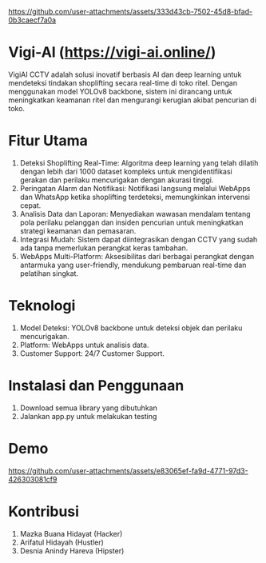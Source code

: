 https://github.com/user-attachments/assets/333d43cb-7502-45d8-bfad-0b3caecf7a0a

# Vigi-AI (https://vigi-ai.online/)
VigiAI CCTV adalah solusi inovatif berbasis AI dan deep learning untuk mendeteksi tindakan shoplifting secara real-time di toko ritel. Dengan menggunakan model YOLOv8 backbone, sistem ini dirancang untuk meningkatkan keamanan ritel dan mengurangi kerugian akibat pencurian di toko.

# Fitur Utama
1. Deteksi Shoplifting Real-Time: Algoritma deep learning yang telah dilatih dengan lebih dari 1000 dataset kompleks untuk mengidentifikasi gerakan dan perilaku mencurigakan dengan akurasi tinggi.
2. Peringatan Alarm dan Notifikasi: Notifikasi langsung melalui WebApps dan WhatsApp ketika shoplifting terdeteksi, memungkinkan intervensi cepat.
3. Analisis Data dan Laporan: Menyediakan wawasan mendalam tentang pola perilaku pelanggan dan insiden pencurian untuk meningkatkan strategi keamanan dan pemasaran.
4. Integrasi Mudah: Sistem dapat diintegrasikan dengan CCTV yang sudah ada tanpa memerlukan perangkat keras tambahan.
5. WebApps Multi-Platform: Aksesibilitas dari berbagai perangkat dengan antarmuka yang user-friendly, mendukung pembaruan real-time dan pelatihan singkat.

# Teknologi
1. Model Deteksi: YOLOv8 backbone untuk deteksi objek dan perilaku mencurigakan.
2. Platform: WebApps untuk analisis data.
3. Customer Support: 24/7 Customer Support.

# Instalasi dan Penggunaan
1. Download semua library yang dibutuhkan
2. Jalankan app.py untuk melakukan testing

# Demo
https://github.com/user-attachments/assets/e83065ef-fa9d-4771-97d3-426303081cf9

# Kontribusi
1. Mazka Buana Hidayat (Hacker)
2. Arifatul Hidayah (Hustler)
3. Desnia Anindy Hareva (Hipster)
